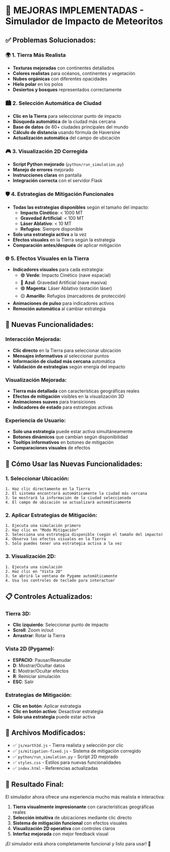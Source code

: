 # 🚀 MEJORAS IMPLEMENTADAS - Simulador de Impacto de Meteoritos

## ✅ **Problemas Solucionados:**

### 🌍 **1. Tierra Más Realista**
- **Texturas mejoradas** con continentes detallados
- **Colores realistas** para océanos, continentes y vegetación
- **Nubes orgánicas** con diferentes opacidades
- **Hielo polar** en los polos
- **Desiertos y bosques** representados correctamente

### 🏙️ **2. Selección Automática de Ciudad**
- **Clic en la Tierra** para seleccionar punto de impacto
- **Búsqueda automática** de la ciudad más cercana
- **Base de datos** de 60+ ciudades principales del mundo
- **Cálculo de distancia** usando fórmula de Haversine
- **Actualización automática** del campo de ubicación

### 🎮 **3. Visualización 2D Corregida**
- **Script Python mejorado** (`python/run_simulation.py`)
- **Manejo de errores** mejorado
- **Instrucciones claras** en pantalla
- **Integración correcta** con el servidor Flask

### 🛡️ **4. Estrategias de Mitigación Funcionales**
- **Todas las estrategias disponibles** según el tamaño del impacto:
  - **Impacto Cinético**: < 1000 MT
  - **Gravedad Artificial**: < 100 MT  
  - **Láser Ablativo**: < 10 MT
  - **Refugios**: Siempre disponible
- **Solo una estrategia activa** a la vez
- **Efectos visuales** en la Tierra según la estrategia
- **Comparación antes/después** de aplicar mitigación

### 🌐 **5. Efectos Visuales en la Tierra**
- **Indicadores visuales** para cada estrategia:
  - 🟢 **Verde**: Impacto Cinético (nave espacial)
  - 🔵 **Azul**: Gravedad Artificial (nave masiva)
  - 🟣 **Magenta**: Láser Ablativo (estación láser)
  - 🟡 **Amarillo**: Refugios (marcadores de protección)
- **Animaciones de pulso** para indicadores activos
- **Remoción automática** al cambiar estrategia

## 🎯 **Nuevas Funcionalidades:**

### **Interacción Mejorada:**
- **Clic directo** en la Tierra para seleccionar ubicación
- **Mensajes informativos** al seleccionar puntos
- **Información de ciudad más cercana** automática
- **Validación de estrategias** según energía del impacto

### **Visualización Mejorada:**
- **Tierra más detallada** con características geográficas reales
- **Efectos de mitigación** visibles en la visualización 3D
- **Animaciones suaves** para transiciones
- **Indicadores de estado** para estrategias activas

### **Experiencia de Usuario:**
- **Solo una estrategia** puede estar activa simultáneamente
- **Botones dinámicos** que cambian según disponibilidad
- **Tooltips informativos** en botones de mitigación
- **Comparaciones visuales** de efectos

## 🚀 **Cómo Usar las Nuevas Funcionalidades:**

### **1. Seleccionar Ubicación:**
```
1. Haz clic directamente en la Tierra
2. El sistema encontrará automáticamente la ciudad más cercana
3. Se mostrará la información de la ciudad seleccionada
4. El campo de ubicación se actualizará automáticamente
```

### **2. Aplicar Estrategias de Mitigación:**
```
1. Ejecuta una simulación primero
2. Haz clic en "Modo Mitigación"
3. Selecciona una estrategia disponible (según el tamaño del impacto)
4. Observa los efectos visuales en la Tierra
5. Solo puedes tener una estrategia activa a la vez
```

### **3. Visualización 2D:**
```
1. Ejecuta una simulación
2. Haz clic en "Vista 2D"
3. Se abrirá la ventana de Pygame automáticamente
4. Usa los controles de teclado para interactuar
```

## 📋 **Controles Actualizados:**

### **Tierra 3D:**
- **Clic izquierdo**: Seleccionar punto de impacto
- **Scroll**: Zoom in/out
- **Arrastrar**: Rotar la Tierra

### **Vista 2D (Pygame):**
- **ESPACIO**: Pausar/Reanudar
- **D**: Mostrar/Ocultar datos
- **E**: Mostrar/Ocultar efectos
- **R**: Reiniciar simulación
- **ESC**: Salir

### **Estrategias de Mitigación:**
- **Clic en botón**: Aplicar estrategia
- **Clic en botón activo**: Desactivar estrategia
- **Solo una estrategia** puede estar activa

## 🔧 **Archivos Modificados:**

- ✅ `js/earth3d.js` - Tierra realista y selección por clic
- ✅ `js/mitigation-fixed.js` - Sistema de mitigación corregido
- ✅ `python/run_simulation.py` - Script 2D mejorado
- ✅ `styles.css` - Estilos para nuevas funcionalidades
- ✅ `index.html` - Referencias actualizadas

## 🎉 **Resultado Final:**

El simulador ahora ofrece una experiencia mucho más realista e interactiva:

1. **Tierra visualmente impresionante** con características geográficas reales
2. **Selección intuitiva** de ubicaciones mediante clic directo
3. **Sistema de mitigación funcional** con efectos visuales
4. **Visualización 2D operativa** con controles claros
5. **Interfaz mejorada** con mejor feedback visual

¡El simulador está ahora completamente funcional y listo para usar! 🚀
